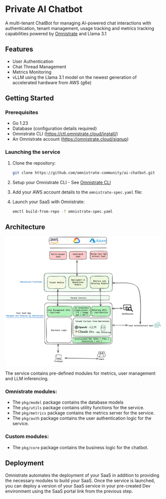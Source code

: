 # Private AI Chatbot

A multi-tenant ChatBot for managing AI-powered chat interactions with authentication, tenant management, usage tracking and metrics tracking capabilities powered by [Omnistrate](https://omnistrate.com)
and Llama 3.1

## Features

- User Authentication
- Chat Thread Management
- Metrics Monitoring
- vLLM using the Llama 3.1 model on the newest generation of accelerated hardware from AWS (g6e)

## Getting Started

### Prerequisites
- Go 1.23
- Database (configuration details required)
- Omnistrate CLI (https://ctl.omnistrate.cloud/install/)
- An Omnistrate account (https://omnistrate.cloud/signup)

### Launching the service

1. Clone the repository:
    ```bash
    git clone https://github.com/omnistrate-community/ai-chatbot.git
    ```

2. Setup your Omnistrate CLI - See [Omnistrate CLI](https://ctl.omnistrate.cloud/install)

3. Add your AWS account details to the `omnistrate-spec.yaml` file:

4. Launch your SaaS with Omnistrate:
    ```bash
    omctl build-from-repo -f omnistrate-spec.yaml
    ```


## Architecture

![Architecture](./docs/architecture.png)

The service contains pre-defined modules for metrics, user management and LLM inferencing.

### Omnistrate modules:
- The `pkg/model` package contains the database models
- The `pkg/utils` package contains utility functions for the service.
- The `pkg/metrics` package contains the metrics server for the service.
- The `pkg/auth` package contains the user authentication logic for the service.

### Custom modules:
- The `pkg/core` package contains the business logic for the chatbot. 

## Deployment

Omnistrate automates the deployment of your SaaS in addition to providing the necessary modules to build your SaaS.
Once the service is launched, you can deploy a version of your SaaS service in your pre-created Dev environment using the SaaS portal link from the previous step.
